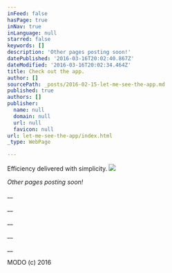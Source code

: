 ```yaml
---
inFeed: false
hasPage: true
inNav: true
inLanguage: null
starred: false
keywords: []
description: 'Other pages posting soon!'
datePublished: '2016-03-16T20:02:40.867Z'
dateModified: '2016-03-16T20:02:34.464Z'
title: Check out the app.
author: []
sourcePath: _posts/2016-02-15-let-me-see-the-app.md
published: true
authors: []
publisher:
  name: null
  domain: null
  url: null
  favicon: null
url: let-me-see-the-app/index.html
_type: WebPage

---
```

Efficiency delivered with simplicity.
![](https://s3-us-west-2.amazonaws.com/the-grid-img/p/d478625f85dc8dfebc9e4844e54757dfa9df7eee.jpg)

_Other pages posting soon!_

__

__

__

__

__

MODO (c) 2016